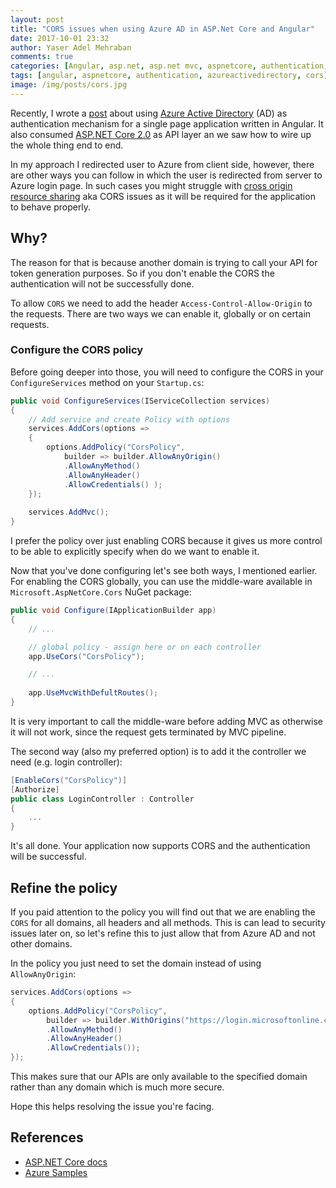 ```yaml
---
layout: post
title: "CORS issues when using Azure AD in ASP.Net Core and Angular"
date: 2017-10-01 23:32
author: Yaser Adel Mehraban
comments: true
categories: [Angular, asp.net, asp.net mvc, aspnetcore, authentication, Azure AD]
tags: [angular, aspnetcore, authentication, azureactivedirectory, cors]
image: /img/posts/cors.jpg
---
```

Recently, I wrote a [post](/2017-09-28-integrating-spa-azure-ad/) about using [Azure Active Directory](https://azure.microsoft.com/en-au/services/active-directory/) (AD) as authentication mechanism for a single page application written in Angular. It also consumed [ASP.NET Core 2.0](https://github.com/aspnet/Home) as API layer an we saw how to wire up the whole thing end to end.

In my approach I redirected user to Azure from client side, however, there are other ways you can follow in which the user is redirected from server to Azure login page. In such cases you might struggle with [cross origin resource sharing](https://en.wikipedia.org/wiki/Cross-origin_resource_sharing) aka CORS issues as it will be required for the application to behave properly.

## Why?

The reason for that is because another domain is trying to call your API for token generation purposes. So if you don't enable the CORS the authentication will not be successfully done.

To allow `CORS` we need to add the header `Access-Control-Allow-Origin` to the requests. There are two ways we can enable it, globally or on certain requests.

### Configure the CORS policy

Before going deeper into those, you will need to configure the CORS in your `ConfigureServices` method on your `Startup.cs`:

```cs
public void ConfigureServices(IServiceCollection services)
{
    // Add service and create Policy with options
    services.AddCors(options =>
    {
        options.AddPolicy("CorsPolicy",
            builder => builder.AllowAnyOrigin()
            .AllowAnyMethod()
            .AllowAnyHeader()
            .AllowCredentials() );
    });    
    
    services.AddMvc(); 
}
```
    
I prefer the policy over just enabling CORS because it gives us more control to be able to explicitly specify when do we want to enable it.
    
Now that you've done configuring let's see both ways, I mentioned earlier. For enabling the CORS globally, you can use the middle-ware available in `Microsoft.AspNetCore.Cors` NuGet package:
    
```cs
public void Configure(IApplicationBuilder app)
{
    // ...

    // global policy - assign here or on each controller
    app.UseCors("CorsPolicy");

    // ...
    
    app.UseMvcWithDefultRoutes();
}
```
    
It is very important to call the middle-ware before adding MVC as otherwise it will not work, since the request gets terminated by MVC pipeline.
    
The second way (also my preferred option) is to add it the controller we need (e.g. login controller):
    
```cs
[EnableCors("CorsPolicy")]
[Authorize]
public class LoginController : Controller
{
    ...
}
```
    
It's all done. Your application now supports CORS and the authentication will be successful.
    
## Refine the policy
    
    
If you paid attention to the policy you will find out that we are enabling the `CORS` for all domains, all headers and all methods. This is can lead to security issues later on, so let's refine this to just allow that from Azure AD and not other domains.
    
In the policy you just need to set the domain instead of using `AllowAnyOrigin`:
    
```cs
services.AddCors(options =>
{
    options.AddPolicy("CorsPolicy",
        builder => builder.WithOrigins("https://login.microsoftonline.com")
        .AllowAnyMethod()
        .AllowAnyHeader()
        .AllowCredentials());
});
```

This makes sure that our APIs are only available to the specified domain rather than any domain which is much more secure.

Hope this helps resolving the issue you're facing.

## References

*   [ASP.NET Core docs](https://docs.microsoft.com/en-us/aspnet/core/security/cors)
*   [Azure Samples](https://github.com/Azure-Samples/active-directory-angularjs-singlepageapp-dotnet-webapi)

